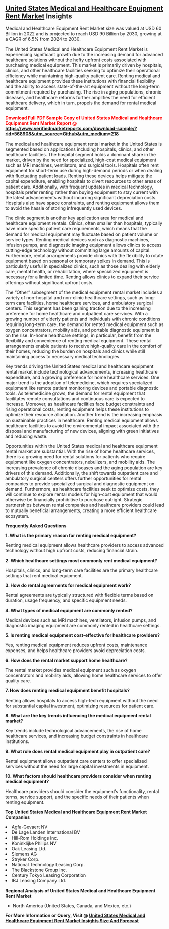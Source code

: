 <h2><a href="https://www.verifiedmarketreports.com/download-sample/?rid=568908&amp;utm_source=Github&amp;utm_medium=218" target="_blank">United States Medical and Healthcare Equipment Rent Market</a> Insights</h2><p>Medical and Healthcare Equipment Rent Market size was valued at USD 60 Billion in 2022 and is projected to reach USD 90 Billion by 2030, growing at a CAGR of 6.5% from 2024 to 2030.</p><p> <p>The United States Medical and Healthcare Equipment Rent Market is experiencing significant growth due to the increasing demand for advanced healthcare solutions without the hefty upfront costs associated with purchasing medical equipment. This market is primarily driven by hospitals, clinics, and other healthcare facilities seeking to optimize their operational efficiency while maintaining high-quality patient care. Renting medical and healthcare equipment provides these institutions with financial flexibility and the ability to access state-of-the-art equipment without the long-term commitment required by purchasing. The rise in aging populations, chronic diseases, and healthcare reforms further amplifies the need for efficient healthcare delivery, which in turn, propels the demand for rental medical equipment. <strong><p><span class=""><span style="color: #ff0000;"><strong>Download Full PDF Sample Copy of United States Medical and Healthcare Equipment Rent Market Report</strong> @ </span><a href="https://www.verifiedmarketreports.com/download-sample/?rid=568908&amp;utm_source=Github&amp;utm_medium=218" target="_blank">https://www.verifiedmarketreports.com/download-sample/?rid=568908&amp;utm_source=Github&amp;utm_medium=218</a></span></p></strong></p> <p>The medical and healthcare equipment rental market in the United States is segmented based on applications including hospitals, clinics, and other healthcare facilities. The hospital segment holds a dominant share in the market, driven by the need for specialized, high-cost medical equipment such as MRI machines, ventilators, and surgical tools. Hospitals often rent equipment for short-term use during high-demand periods or when dealing with fluctuating patient loads. Renting these devices helps mitigate the capital expenditure, enabling hospitals to divert resources to other areas of patient care. Additionally, with frequent updates in medical technology, hospitals prefer renting rather than buying equipment to stay current with the latest advancements without incurring significant depreciation costs. Hospitals also have space constraints, and renting equipment allows them to avoid the hassle of storing infrequently used devices. <p>The clinic segment is another key application area for medical and healthcare equipment rentals. Clinics, often smaller than hospitals, typically have more specific patient care requirements, which means that the demand for medical equipment may fluctuate based on patient volume or service types. Renting medical devices such as diagnostic machines, infusion pumps, and diagnostic imaging equipment allows clinics to access cutting-edge technology without committing large amounts of capital. Furthermore, rental arrangements provide clinics with the flexibility to rotate equipment based on seasonal or temporary spikes in demand. This is particularly useful in specialized clinics, such as those dealing with elderly care, mental health, or rehabilitation, where specialized equipment is necessary for a limited time. Renting allows clinics to expand their service offerings without significant upfront costs. <p>The “Other” subsegment of the medical equipment rental market includes a variety of non-hospital and non-clinic healthcare settings, such as long-term care facilities, home healthcare services, and ambulatory surgical centers. This segment has been gaining traction due to the increasing preference for home healthcare and outpatient care services. With a growing number of elderly patients and individuals with chronic conditions requiring long-term care, the demand for rented medical equipment such as oxygen concentrators, mobility aids, and portable diagnostic equipment is on the rise. In-home healthcare settings, in particular, benefit from the flexibility and convenience of renting medical equipment. These rental arrangements enable patients to receive high-quality care in the comfort of their homes, reducing the burden on hospitals and clinics while still maintaining access to necessary medical technologies. <p>Key trends driving the United States medical and healthcare equipment rental market include technological advancements, increasing healthcare expenditure, and a growing preference for home healthcare services. One major trend is the adoption of telemedicine, which requires specialized equipment like remote patient monitoring devices and portable diagnostic tools. As telemedicine grows, the demand for rental equipment that facilitates remote consultations and continuous care is expected to increase. Moreover, as healthcare facilities face budget constraints and rising operational costs, renting equipment helps these institutions to optimize their resource allocation. Another trend is the increasing emphasis on sustainable practices in healthcare. Renting medical equipment allows healthcare facilities to avoid the environmental impact associated with the disposal and manufacturing of new devices, aligning with green initiatives and reducing waste. <p>Opportunities within the United States medical and healthcare equipment rental market are substantial. With the rise of home healthcare services, there is a growing need for rental solutions for patients who require equipment like oxygen concentrators, nebulizers, and mobility aids. The increasing prevalence of chronic diseases and the aging population are key drivers of this demand. Additionally, the shift towards outpatient care and ambulatory surgical centers offers further opportunities for rental companies to provide specialized surgical and diagnostic equipment on-demand. Furthermore, as healthcare facilities seek to optimize costs, they will continue to explore rental models for high-cost equipment that would otherwise be financially prohibitive to purchase outright. Strategic partnerships between rental companies and healthcare providers could lead to mutually beneficial arrangements, creating a more efficient healthcare ecosystem. <p><strong>Frequently Asked Questions</strong></p> <p><strong>1. What is the primary reason for renting medical equipment?</strong></p> <p>Renting medical equipment allows healthcare providers to access advanced technology without high upfront costs, reducing financial strain.</p> <p><strong>2. Which healthcare settings most commonly rent medical equipment?</strong></p> <p>Hospitals, clinics, and long-term care facilities are the primary healthcare settings that rent medical equipment.</p> <p><strong>3. How do rental agreements for medical equipment work?</strong></p> <p>Rental agreements are typically structured with flexible terms based on duration, usage frequency, and specific equipment needs.</p> <p><strong>4. What types of medical equipment are commonly rented?</strong></p> <p>Medical devices such as MRI machines, ventilators, infusion pumps, and diagnostic imaging equipment are commonly rented in healthcare settings.</p> <p><strong>5. Is renting medical equipment cost-effective for healthcare providers?</strong></p> <p>Yes, renting medical equipment reduces upfront costs, maintenance expenses, and helps healthcare providers avoid depreciation costs.</p> <p><strong>6. How does the rental market support home healthcare?</strong></p> <p>The rental market provides medical equipment such as oxygen concentrators and mobility aids, allowing home healthcare services to offer quality care.</p> <p><strong>7. How does renting medical equipment benefit hospitals?</strong></p> <p>Renting allows hospitals to access high-tech equipment without the need for substantial capital investment, optimizing resources for patient care.</p> <p><strong>8. What are the key trends influencing the medical equipment rental market?</strong></p> <p>Key trends include technological advancements, the rise of home healthcare services, and increasing budget constraints in healthcare institutions.</p> <p><strong>9. What role does rental medical equipment play in outpatient care?</strong></p> <p>Rental equipment allows outpatient care centers to offer specialized services without the need for large capital investments in equipment.</p> <p><strong>10. What factors should healthcare providers consider when renting medical equipment?</strong></p> <p>Healthcare providers should consider the equipment’s functionality, rental terms, service support, and the specific needs of their patients when renting equipment.</p> </p><p><strong>Top United States Medical and Healthcare Equipment Rent Market Companies</strong></p><div data-test-id=""><p><li>Agfa-Gevaert NV</li><li> De Lage Landen International BV</li><li> Hill-Rom Holdings Inc.</li><li> Koninklijke Philips NV</li><li> Oak Leasing Ltd.</li><li> Siemens AG</li><li> Stryker Corp.</li><li> National Technology Leasing Corp.</li><li> The Blackstone Group Inc.</li><li> Century Tokyo Leasing Corporation</li><li> IBJ Leasing Company Ltd.</li></p><div><strong>Regional Analysis of&nbsp;United States Medical and Healthcare Equipment Rent Market</strong></div><ul><li dir="ltr"><p dir="ltr">North America&nbsp;(United States, Canada, and Mexico, etc.)</p></li></ul><p><strong>For More Information or Query, Visit @&nbsp;</strong><strong><a href="https://www.verifiedmarketreports.com/product/medical-and-healthcare-equipment-rent-market-size-and-forecast/?utm_source=Github&amp;utm_medium=218" target="_blank">United States Medical and Healthcare Equipment Rent Market Insights Size And Forecast</a></strong></p></div>

